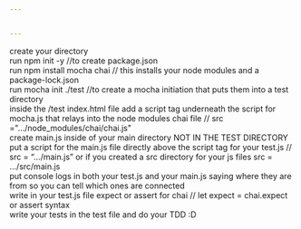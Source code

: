 ```yaml
---


---
```


<p>create your directory<br>
run npm init -y //to create package.json<br>
run npm install mocha chai // this installs your node modules and a package-lock.json<br>
run mocha init ./test //to create a mocha initiation that puts them into a test directory<br>
inside the /test index.html file add a script tag underneath the script for mocha.js that relays into the node modules chai file // src ="…/node_modules/chai/chai.js"<br>
create main.js inside of your main directory NOT IN THE TEST DIRECTORY<br>
put a script for the main.js file directly above the script tag for your test.js // src = “…/main.js” or if you created a src directory for your js files src = …/src/main.js<br>
put console logs in both your test.js and your main.js saying where they are from so you can tell which ones are connected<br>
write in your test.js file expect or assert for chai // let expect = chai.expect<br>
or assert syntax<br>
write your tests in the test file and do your TDD :D</p>

